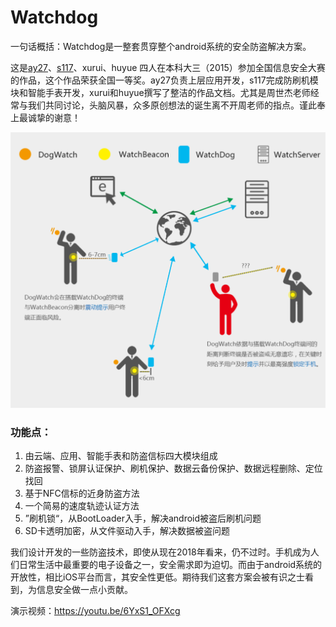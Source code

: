 # Watchdog

一句话概括：Watchdog是一整套贯穿整个android系统的安全防盗解决方案。

这是[ay27](https://github.com/ay27)、[s117](https://github.com/s117)、xurui、huyue 四人在本科大三（2015）参加全国信息安全大赛的作品，这个作品荣获全国一等奖。ay27负责上层应用开发，s117完成防刷机模块和智能手表开发，xurui和huyue撰写了整洁的作品文档。尤其是周世杰老师经常与我们共同讨论，头脑风暴，众多原创想法的诞生离不开周老师的指点。谨此奉上最诚挚的谢意！



![architecture](/architecture.png)

### 功能点：

1. 由云端、应用、智能手表和防盗信标四大模块组成
2. 防盗报警、锁屏认证保护、刷机保护、数据云备份保护、数据远程删除、定位找回
3. 基于NFC信标的近身防盗方法
4. 一个简易的速度轨迹认证方法
5. ”刷机锁“，从BootLoader入手，解决android被盗后刷机问题
6. SD卡透明加密，从文件驱动入手，解决数据被盗问题



我们设计开发的一些防盗技术，即使从现在2018年看来，仍不过时。手机成为人们日常生活中最重要的电子设备之一，安全需求即为迫切。而由于android系统的开放性，相比iOS平台而言，其安全性更低。期待我们这套方案会被有识之士看到，为信息安全做一点小贡献。

演示视频：<https://youtu.be/6YxS1_OFXcg>
